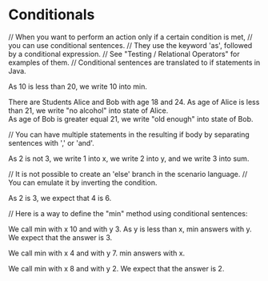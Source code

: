# Conditionals

// When you want to perform an action only if a certain condition is met,
// you can use conditional sentences.
// They use the keyword 'as', followed by a conditional expression.
// See "Testing / Relational Operators" for examples of them.
// Conditional sentences are translated to if statements in Java.

As 10 is less than 20, we write 10 into min.

There are Students Alice and Bob with age 18 and 24. 
As age of Alice is less than 21, we write "no alcohol" into state of Alice.  
As age of Bob is greater equal 21, we write "old enough" into state of Bob. 

// You can have multiple statements in the resulting if body by separating sentences with ',' or 'and'.

As 2 is not 3, we write 1 into x, we write 2 into y, and we write 3 into sum.

// It is not possible to create an 'else' branch in the scenario language.
// You can emulate it by inverting the condition.

As 2 is 3, we expect that 4 is 6.

// Here is a way to define the "min" method using conditional sentences:

We call min with x 10 and with y 3.
As y is less than x, min answers with y.
We expect that the answer is 3.

We call min with x 4 and with y 7.
min answers with x.

We call min with x 8 and with y 2.
We expect that the answer is 2.
